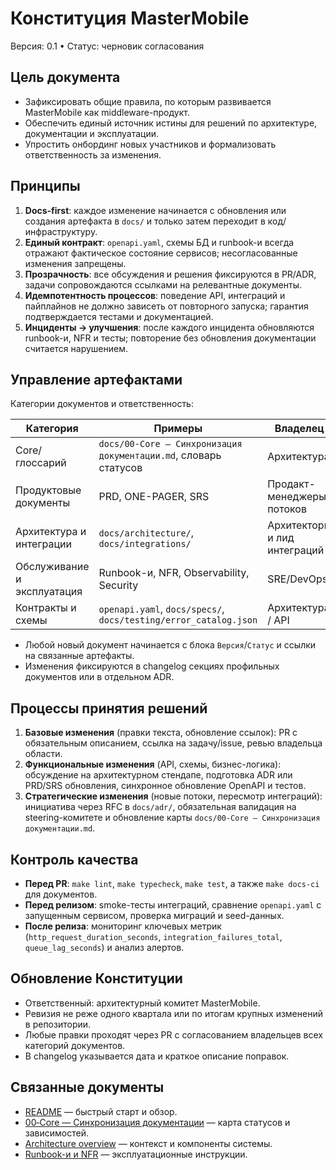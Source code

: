 # Конституция MasterMobile

Версия: 0.1 • Статус: черновик согласования

## Цель документа
- Зафиксировать общие правила, по которым развивается MasterMobile как middleware-продукт.
- Обеспечить единый источник истины для решений по архитектуре, документации и эксплуатации.
- Упростить онбординг новых участников и формализовать ответственность за изменения.

## Принципы
1. **Docs-first**: каждое изменение начинается с обновления или создания артефакта в `docs/` и только затем переходит в код/инфраструктуру.
2. **Единый контракт**: `openapi.yaml`, схемы БД и runbook-и всегда отражают фактическое состояние сервисов; несогласованные изменения запрещены.
3. **Прозрачность**: все обсуждения и решения фиксируются в PR/ADR, задачи сопровождаются ссылками на релевантные документы.
4. **Идемпотентность процессов**: поведение API, интеграций и пайплайнов не должно зависеть от повторного запуска; гарантия подтверждается тестами и документацией.
5. **Инциденты → улучшения**: после каждого инцидента обновляются runbook-и, NFR и тесты; повторение без обновления документации считается нарушением.

## Управление артефактами
Категории документов и ответственность:

| Категория | Примеры | Владелец |
| --- | --- | --- |
| Core/глоссарий | `docs/00‑Core — Синхронизация документации.md`, словарь статусов | Архитектура |
| Продуктовые документы | PRD, ONE-PAGER, SRS | Продакт-менеджеры потоков |
| Архитектура и интеграции | `docs/architecture/`, `docs/integrations/` | Архитекторы и лид интеграций |
| Обслуживание и эксплуатация | Runbook-и, NFR, Observability, Security | SRE/DevOps |
| Контракты и схемы | `openapi.yaml`, `docs/specs/`, `docs/testing/error_catalog.json` | Архитектура / API |

- Любой новый документ начинается с блока `Версия`/`Статус` и ссылки на связанные артефакты.
- Изменения фиксируются в changelog секциях профильных документов или в отдельном ADR.

## Процессы принятия решений
1. **Базовые изменения** (правки текста, обновление ссылок): PR с обязательным описанием, ссылка на задачу/issue, ревью владельца области.
2. **Функциональные изменения** (API, схемы, бизнес-логика): обсуждение на архитектурном стендапе, подготовка ADR или PRD/SRS обновления, синхронное обновление OpenAPI и тестов.
3. **Стратегические изменения** (новые потоки, пересмотр интеграций): инициатива через RFC в `docs/adr/`, обязательная валидация на steering-комитете и обновление карты `docs/00‑Core — Синхронизация документации.md`.

## Контроль качества
- **Перед PR**: `make lint`, `make typecheck`, `make test`, а также `make docs-ci` для документов.
- **Перед релизом**: smoke-тесты интеграций, сравнение `openapi.yaml` с запущенным сервисом, проверка миграций и seed-данных.
- **После релиза**: мониторинг ключевых метрик (`http_request_duration_seconds`, `integration_failures_total`, `queue_lag_seconds`) и анализ алертов.

## Обновление Конституции
- Ответственный: архитектурный комитет MasterMobile.
- Ревизия не реже одного квартала или по итогам крупных изменений в репозитории.
- Любые правки проходят через PR с согласованием владельцев всех категорий документов.
- В changelog указывается дата и краткое описание поправок.

## Связанные документы
- [README](../README.md) — быстрый старт и обзор.
- [00‑Core — Синхронизация документации](./00%E2%80%91Core%20%E2%80%94%20%D0%A1%D0%B8%D0%BD%D1%85%D1%80%D0%BE%D0%BD%D0%B8%D0%B7%D0%B0%D1%86%D0%B8%D0%B8.md) — карта статусов и зависимостей.
- [Architecture overview](./architecture/overview.md) — контекст и компоненты системы.
- [Runbook-и и NFR](./runbooks/README.md) — эксплуатационные инструкции.
